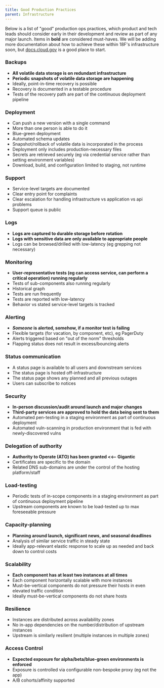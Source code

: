 ```yaml
---
title: Good Production Practices
parent: Infrastructure
---
```


Below is a list of "good" production ops practices, which product and tech leads should consider early in their development and review as part of any major launch. Items in **bold** are considered must-haves. We will be adding more documentation about how to achieve these within 18F's infrastructure soon, but [docs.cloud.gov](https://docs.cloud.gov/) is a good place to start.

### Backups

- **All volatile data storage is on redundant infrastructure**
- **Periodic snapshots of volatile data storage are happening**
- Ideally, point-in-time recovery is possible
- Recovery is documented in a testable procedure
- Tests of the recovery path are part of the continuous deployment pipeline

### Deployment

- Can push a new version with a single command
- More than one person is able to do it
- Blue-green deployment
- Automated schema updates
- Snapshot/rollback of volatile data is incorporated in the process
- Deployment only includes production-necessary files
- Secrets are retrieved securely (eg via credential service rather than setting environment variables)
- Download, build, and configuration limited to staging, not runtime

### Support

- Service-level targets are documented
- Clear entry point for complaints
- Clear escalation for handling infrastructure vs application vs api problems
- Support queue is public

### Logs

- **Logs are captured to durable storage before rotation**
- **Logs with sensitive data are only available to appropriate people**
- Logs can be browsed/drilled with low-latency (eg grepping not necessary)

### Monitoring

- **User-representative tests (eg can access service, can perform a critical operation) running regularly**
- Tests of sub-components also running regularly
- Historical graph
- Tests are run frequently
- Tests are reported with low-latency
- Behavior vs stated service-level targets is tracked

### Alerting

- **_Someone_ is alerted, somehow, if a monitor test is failing**
- Flexible targets (for vacation, by component, etc), eg PagerDuty
- Alerts triggered based on "out of the norm" thresholds
- Flapping status does not result in excess/bouncing alerts

### Status communication

- A status page is available to all users and downstream services
- The status page is hosted off-infrastructure
- The status page shows any planned and all previous outages
- Users can subscribe to notices

### Security

- **In-person discussion/audit around launch and major changes**
- **Third-party services are approved to hold the data being sent to them**
- Automated pen-testing in a staging environment as part of continuous deployment
- Automated vuln-scanning in production environment that is fed with newly-discovered vulns

###  Delegation of authority

- **Authority to Operate (ATO) has been granted <<-- Gigantic**
- Certificates are specific to the domain
- Related DNS sub-domains are under the control of the hosting platform/staff

### Load-testing

- Periodic tests of in-scope components in a staging environment as part of continuous deployment pipeline
- Upstream components are known to be load-tested up to max foreseeable pressure

### Capacity-planning

- **Planning around launch, significant news, and seasonal deadlines**
- Analysis of similar service traffic in steady state
- Ideally app-relevant elastic response to scale up as needed and back down to control costs

### Scalability

- **Each component has at least two instances at all times**
- Each component horizontally scalable with more instances
- Must-be-vertical components do not pressure their hosts in even elevated traffic condition
- Ideally must-be-vertical components do not share hosts

### Resilience

- Instances are distributed across availability zones
- No in-app dependencies on the number/distribution of upstream instances
- Upstream is similarly resilient (multiple instances in multiple zones)

### Access Control

- **Expected exposure for alpha/beta/blue-green environments is enforced**
- Exposure is controlled via configurable non-bespoke proxy (eg not the app)
- A/B cohorts/affinity supported
